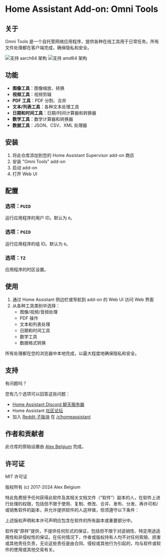 # Home Assistant Add-on: Omni Tools

## 关于

Omni Tools 是一个自托管网络应用程序，提供各种在线工具用于日常任务。所有文件处理都在客户端完成，确保隐私和安全。

![支持 aarch64 架构][aarch64-shield] ![支持 amd64 架构][amd64-shield]

## 功能

- **图像工具**：图像缩放、转换
- **视频工具**：视频剪辑
- **PDF 工具**：PDF 分割、合并
- **文本/列表工具**：各种文本处理工具
- **日期和时间工具**：日期/时间计算器和转换器
- **数学工具**：数学计算器和转换器
- **数据工具**：JSON、CSV、XML 处理器

## 安装

1. 将此仓库添加到您的 Home Assistant Supervisor add-on 商店
2. 安装 "Omni Tools" add-on
3. 启动 add-on
4. 打开 Web UI

## 配置

### 选项：`PUID`

运行应用程序的用户 ID。默认为 `0`。

### 选项：`PGID`

运行应用程序的组 ID。默认为 `0`。

### 选项：`TZ`

应用程序的时区设置。

## 使用

1. 通过 Home Assistant 侧边栏或导航到 add-on 的 Web UI 访问 Web 界面
2. 从各种工具类别中选择：
   - 图像/视频/音频处理
   - PDF 操作
   - 文本和列表处理
   - 日期和时间工具
   - 数学工具
   - 数据格式转换

所有处理都在您的浏览器中本地完成，以最大程度地确保隐私和安全。

## 支持

有问题吗？

您有几个选项可以回答这些问题：

- [Home Assistant Discord 聊天服务器][discord]
- Home Assistant [社区论坛][forum]
- 加入 [Reddit 子版块][reddit] 在 [/r/homeassistant][reddit]

## 作者和贡献者

此仓库的原始设置由 [Alex Belgium][alexbelgium] 完成。

## 许可证

MIT 许可证

版权所有 (c) 2017-2024 Alex Belgium

特此免费授予任何获得此软件及其相关文档文件（“软件”）副本的人，在软件上进行处理的权限，包括但不限于使用、复制、修改、合并、发布、分发、再许可和/或销售软件的副本，并允许提供软件的人这样做，但须遵守以下条件：

上述版权声明和本许可声明应包含在软件的所有副本或重要部分中。

软件按“原样”提供，不提供任何形式的保证，包括但不限于对适销性、特定用途适用性和非侵权性的保证。在任何情况下，作者或版权持有人均不对任何索赔、损害或其他责任负责，无论这些责任是由合同、侵权或其他行为引起的，均与软件或软件的使用或其他交易有关。

[aarch64-shield]: https://img.shields.io/badge/aarch64-yes-green.svg
[amd64-shield]: https://img.shields.io/badge/amd64-yes-green.svg
[alexbelgium]: https://github.com/alexbelgium
[discord]: https://discord.gg/c5DvZ4e
[forum]: https://community.home-assistant.io
[reddit]: https://reddit.com/r/homeassistant